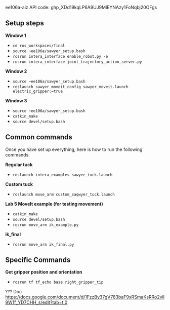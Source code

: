 ee106a-aiz API code: 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

## Setup steps
**Window 1**
- `cd ros_workspaces/final`
- `source ~ee106a/sawyer_setup.bash`
- `rosrun intera_interface enable_robot.py -e`
- `rosrun intera_interface joint_trajectory_action_server.py`

**Window 2**
- `source ~ee106a/sawyer_setup.bash`
- `roslaunch sawyer_moveit_config sawyer_moveit.launch electric_gripper:=true`

**Window 3**
- `source ~ee106a/sawyer_setup.bash`
- `catkin_make`
- `source devel/setup.bash`

## Common commands
Once you have set up everything, here is how to run the following commands.

**Regular tuck**
- `roslaunch intera_examples sawyer_tuck.launch`

**Custom tuck**
- `roslaunch move_arm custom_saqwyer_tuck.launch`

**Lab 5 MoveIt example (for testing movement)**
- `catkin_make`
- `source devel/setup.bash`
- `rosrun move_arm ik_example.py`

**ik_final**
- `rosrun move_arm ik_final.py`


## Specific Commands

**Get gripper position and orientation**
- `rosrun tf tf_echo base right_gripper_tip`

??? Doc
https://docs.google.com/document/d/1FzzBy37gV783baF9xRSmaKsRRo2vlI9W1f_YD7CHH_s/edit?tab=t.0

